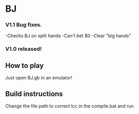 # BJ
### V1.1 Bug fixes. 
-Checks BJ on split hands
-Can't bet $0
-Clear "big hands"

### V1.0 released!

## How to play
Just open BJ.gb in an emulator!

## Build instructions
Change the file path to correct lcc in the compile.bat and run
